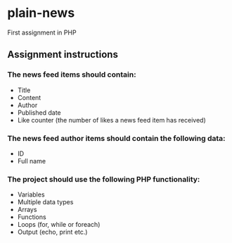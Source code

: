 # plain-news
First assignment in PHP

## Assignment instructions

### The news feed items should contain:

- Title
- Content
- Author
- Published date
- Like counter (the number of likes a news feed item has received)


### The news feed author items should contain the following data:

- ID
- Full name

### The project should use the following PHP functionality:

- Variables
- Multiple data types
- Arrays
- Functions
- Loops (for, while or foreach)
- Output (echo, print etc.)
